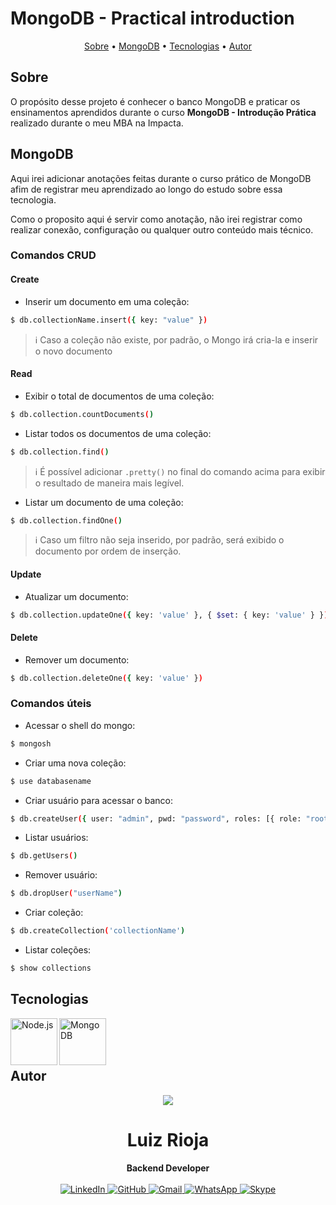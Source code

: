 # MongoDB - Practical introduction

<p align="center">
  <a href="#sobre">Sobre</a> •
  <a href="#mongodb">MongoDB</a> •
  <a href="#tecnologias">Tecnologias</a> •
  <a href="#autor">Autor</a>  
</p>

## Sobre

O propósito desse projeto é conhecer o banco MongoDB e praticar os ensinamentos aprendidos durante o curso **MongoDB - Introdução Prática** realizado durante o meu MBA na Impacta.

## MongoDB

Aqui irei adicionar anotações feitas durante o curso prático de MongoDB afim de registrar meu aprendizado ao longo do estudo sobre essa tecnologia.

Como o proposito aqui é servir como anotação, não irei registrar como realizar conexão, configuração ou qualquer outro conteúdo mais técnico.

### Comandos CRUD

#### Create

- Inserir um documento em uma coleção:

```sh
$ db.collectionName.insert({ key: "value" })
```

> ℹ Caso a coleção não existe, por padrão, o Mongo irá cria-la e inserir o novo documento

#### Read

- Exibir o total de documentos de uma coleção:

```sh
$ db.collection.countDocuments()
```

- Listar todos os documentos de uma coleção:

```sh
$ db.collection.find()
```

> ℹ É possível adicionar `.pretty()` no final do comando acima para exibir o resultado de maneira mais legível.

- Listar um documento de uma coleção:

```sh
$ db.collection.findOne()
```

> ℹ Caso um filtro não seja inserido, por padrão, será exibido o documento por ordem de inserção.

#### Update

- Atualizar um documento:

```sh
$ db.collection.updateOne({ key: 'value' }, { $set: { key: 'value' } })
```

#### Delete

- Remover um documento:

```sh
$ db.collection.deleteOne({ key: 'value' })
```

### Comandos úteis

- Acessar o shell do mongo:

```sh
$ mongosh
```

- Criar uma nova coleção:

```sh
$ use databasename
```

- Criar usuário para acessar o banco:

```sh
$ db.createUser({ user: "admin", pwd: "password", roles: [{ role: "root", db: "admin" }]})
```

- Listar usuários:

```sh
$ db.getUsers()
```

- Remover usuário:

```sh
$ db.dropUser("userName")
```

- Criar coleção:

```sh
$ db.createCollection('collectionName')
```

- Listar coleções:

```sh
$ show collections
```

## Tecnologias

<img align="left" src="https://profilinator.rishav.dev/skills-assets/nodejs-original-wordmark.svg" alt="Node.js" height="75" />

<img align="left" src="https://upload.wikimedia.org/wikipedia/commons/thumb/9/93/MongoDB_Logo.svg/2560px-MongoDB_Logo.svg.png" alt="MongoDB" height="75"/>

<br><br><br>

## Autor

<div align="center">
<img src="https://images.weserv.nl/?url=avatars.githubusercontent.com/u/55336456?v=4&h=100&w=100&fit=cover&mask=circle&maxage=7d" />
<h1>Luiz Rioja</h1>
<strong>Backend Developer</strong>
<br/>
<br/>

<a href="https://linkedin.com/in/luizrioja" target="_blank">
<img alt="LinkedIn" src="https://img.shields.io/badge/linkedin-%230077B5.svg?style=for-the-badge&logo=linkedin&logoColor=white"/>
</a>

<a href="https://github.com/mrrioja" target="_blank">
<img alt="GitHub" src="https://img.shields.io/badge/github-%23121011.svg?style=for-the-badge&logo=github&logoColor=white"/>
</a>

<a href="mailto:lulyrioja@gmail.com?subject=Fala%20Dev" target="_blank">
<img alt="Gmail" src="https://img.shields.io/badge/Gmail-D14836?style=for-the-badge&logo=gmail&logoColor=white" />
</a>

<a href="https://api.whatsapp.com/send?phone=5511933572652" target="_blank">
<img alt="WhatsApp" src="https://img.shields.io/badge/WhatsApp-25D366?style=for-the-badge&logo=whatsapp&logoColor=white"/>
</a>

<a href="https://join.skype.com/invite/tvBbOq03j5Uu" target="_blank">
<img alt="Skype" src="https://img.shields.io/badge/SKYPE-%2300AFF0.svg?style=for-the-badge&logo=Skype&logoColor=white"/>
</a>

<br/>
<br/>
</div>
